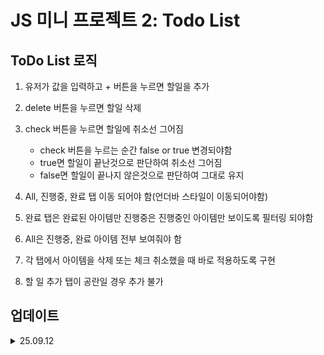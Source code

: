 # JS 미니 프로젝트 2: Todo List

## ToDo List 로직

1. 유저가 값을 입력하고 + 버튼을 누르면 할일을 추가
2. delete 버튼을 누르면 할일 삭제
3. check 버튼을 누르면 할일에 취소선 그어짐

   - check 버튼을 누르는 순간 false or true 변경되야함
   - true면 할일이 끝난것으로 판단하여 취소선 그어짐
   - false면 할일이 끝나지 않은것으로 판단하여 그대로 유지

4. All, 진행중, 완료 탭 이동 되어야 함(언더바 스타일이 이동되어야함)
5. 완료 탭은 완료된 아이템만 진행중은 진행중인 아이템만 보이도록 필터링 되야함
6. All은 진행중, 완료 아이템 전부 보여줘야 함
7. 각 탭에서 아이템을 삭제 또는 체크 취소했을 때 바로 적용하도록 구현
8. 할 일 추가 탭이 공란일 경우 추가 불가

## 업데이트

<details>
  <summary>25.09.12</summary>

- 반응형 디자인 구현
- 완료(Done) 항목 배경색 변경
- 할 일 입력값 검증 기능 구현
  - 공백 입력 시 할일 등록 버튼 비활성화
- 탭 스타일 적용
- 아이템 필터 기능 구현(In Progress, Done)

</details>
